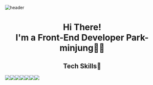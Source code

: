 ![header](https://capsule-render.vercel.app/api?type=waving&color=3a94cf&&animation=fadeIn&fontColor=FFFFFF&height=200&section=header&text=Minjung%20Park&fontSize=90)
<h1 align="center">Hi There!<br>I'm a Front-End Developer Park-minjung👩‍💻</h1>
<h2 align="center">Tech Skills🔨</h2>
<img src="https://img.shields.io/badge/HTML5-E34F26?style=flat-square&logo=HTML5&logoColor=white"/></a><img src="https://img.shields.io/badge/CSS3-1572B6?style=flat-square&logo=CSS3&logoColor=white"/></a><img src="https://img.shields.io/badge/JavaScript-F7DF1E?style=flat-square&logo=JavaScript&logoColor=black"/></a><img src="https://img.shields.io/badge/Angular-DD0031?style=flat-square&logo=Angular&logoColor=white"/></a><img src="https://img.shields.io/badge/React-61DAFB?style=flat-square&logo=React&logoColor=white"/></a><img src="https://img.shields.io/badge/Node.js-339933?style=flat-square&logo=Node.js&logoColor=white"/></a><img src="https://img.shields.io/badge/TypeScript-3178C6?style=flat-square&logo=TypeScript&logoColor=white"/></a>
